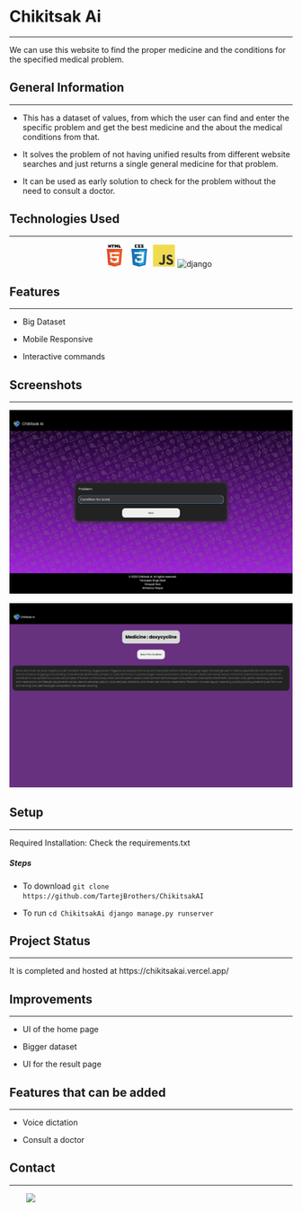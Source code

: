 <h1>Chikitsak Ai</h1>
<hr><p>We can use this website to find the proper medicine and the conditions for the specified medical problem.</p><h2>General Information</h2>
<hr><ul>
<li>This has a dataset of values, from which the user can find and enter the specific problem and get the best medicine and the about the medical conditions from that.</li>
</ul><ul>
<li>It solves the problem of not having unified results from different website searches and just returns a single general medicine for that problem.</li>
</ul><ul>
<li>It can be used as early solution to check for the problem without the need to consult a doctor.</li>
</ul><h2>Technologies Used</h2>
<hr><ul align="center">
 <img src="https://raw.githubusercontent.com/devicons/devicon/master/icons/html5/html5-original-wordmark.svg" alt="html5" width="40" height="40"/>

<img src="https://raw.githubusercontent.com/devicons/devicon/master/icons/css3/css3-original-wordmark.svg" alt="css3" width="40" height="40"/>

<img src="https://raw.githubusercontent.com/devicons/devicon/master/icons/javascript/javascript-original.svg" alt="javascript" width="40" height="40"/> 
<img src="https://cdn.worldvectorlogo.com/logos/django.svg" alt="django" width="40" height="40"/> 
</ul><h2>Features</h2>
<hr><ul>
<li>Big Dataset</li>
</ul><ul>
<li>Mobile Responsive</li>
</ul><ul>
<li>Interactive commands</li>
</ul><h2>Screenshots</h2>
<hr><p><img src="readme/1.jpg" alt=""></p><p><img src="readme/2.jpg" alt=""></p><h2>Setup</h2>
<hr><p>Required Installation: Check the requirements.txt</p><h5>Steps</h5><ul>
<li>To download <code>git clone https://github.com/TartejBrothers/ChikitsakAI</code></li>
</ul><ul>
<li>To run <code>cd ChikitsakAi django manage.py runserver</code></li>
</ul><h2>Project Status</h2>
<hr><p>It is completed and hosted at https://chikitsakai.vercel.app/</p><h2>Improvements</h2>
<hr><ul>
<li>UI of the home page</li>
</ul><ul>
<li>Bigger dataset</li>
</ul><ul>
<li>UI for the result page</li>
</ul><h2>Features that can be added</h2>
<hr><ul>
<li>Voice dictation</li>
</ul><ul>
<li>Consult a doctor</li>
</ul><h2>Contact</h2>
<hr><p><span style="margin-right: 30px;"></span><a href="https://www.linkedin.com/in/tartej/"><img target="_blank" src="https://cdn.jsdelivr.net/gh/devicons/devicon/icons/linkedin/linkedin-original.svg" style="width: 10%;"></a></p>
